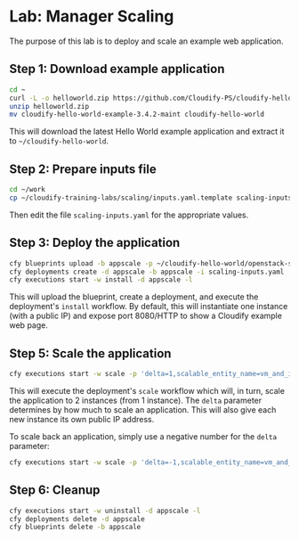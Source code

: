 # Lab: Manager Scaling

The purpose of this lab is to deploy and scale an example web application.

## Step 1: Download example application

```bash
cd ~
curl -L -o helloworld.zip https://github.com/Cloudify-PS/cloudify-hello-world-example/archive/3.4.2-maint.zip
unzip helloworld.zip
mv cloudify-hello-world-example-3.4.2-maint cloudify-hello-world
```

This will download the latest Hello World example application and extract it to `~/cloudify-hello-world`.


## Step 2: Prepare inputs file

```bash
cd ~/work
cp ~/cloudify-training-labs/scaling/inputs.yaml.template scaling-inputs.yaml
```

Then edit the file `scaling-inputs.yaml` for the appropriate values.

## Step 3: Deploy the application

```bash
cfy blueprints upload -b appscale -p ~/cloudify-hello-world/openstack-scaling-blueprint.yaml
cfy deployments create -d appscale -b appscale -i scaling-inputs.yaml
cfy executions start -w install -d appscale -l
```

This will upload the blueprint, create a deployment, and execute the deployment's `install` workflow. By default,
this will instantiate one instance (with a public IP) and expose port 8080/HTTP to show a Cloudify
example web page.

## Step 5: Scale the application

```bash
cfy executions start -w scale -p 'delta=1,scalable_entity_name=vm_and_ip' -d appscale -l
```

This will execute the deployment's `scale` workflow which will, in turn, scale the application
to 2 instances (from 1 instance).  The `delta` parameter determines by how much to scale an application.
This will also give each new instance its own public IP address.

To scale back an application, simply use a negative number for the `delta` parameter:

```bash
cfy executions start -w scale -p 'delta=-1,scalable_entity_name=vm_and_ip' -d appscale -l
```

## Step 6: Cleanup

```bash
cfy executions start -w uninstall -d appscale -l
cfy deployments delete -d appscale
cfy blueprints delete -b appscale
```
